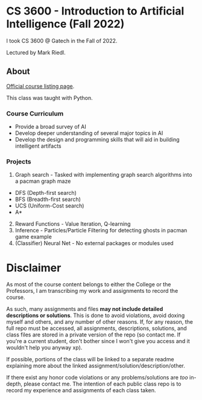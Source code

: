 # CS 3600 - Introduction to Artificial Intelligence (Fall 2022)
I took CS 3600 @ Gatech in the Fall of 2022.

Lectured by Mark Riedl.

## About
[Official course listing page](https://oscar.gatech.edu/bprod/bwckctlg.p_disp_course_detail?cat_term_in=202402&subj_code_in=CS&crse_numb_in=3600).

This class was taught with Python.

### Course Curriculum
- Provide a broad survey of AI
- Develop deeper understanding of several major topics in AI
- Develop the design and programming skills that will aid in building intelligent artifacts

### Projects
1. Graph search - Tasked with implementing graph search algorithms into a pacman graph maze
  - DFS (Depth-first search)
  - BFS (Breadth-first search)
  - UCS (Uniform-Cost search)
  - A*
2. Reward Functions - Value Iteration, Q-learning
3. Inference - Particles/Particle Filtering for detecting ghosts in pacman game example
4. (Classifier) Neural Net - No external packages or modules used

# Disclaimer
As most of the course content belongs to either the College or the Professors, I am transcribing my work and assignments to record the course.

As such, many assignments and files **may not include detailed descriptions or solutions**. This is done to avoid violations, avoid doxing myself and others, and any number of other reasons. If, for any reason, the full repo must be accessed, all assignments, descriptions, solutions, and class files are stored in a private version of the repo (so contact me. If you're a current student, don't bother since I won't give you access and it wouldn't help you anyway xp).

If possible, portions of the class will be linked to a separate readme explaining more about the linked assignment/solution/description/other.

If there exist any honor code violations or any problems/solutions are *too* in-depth, please contact me. The intention of each public class repo is to record my experience and assignments of each class taken.

